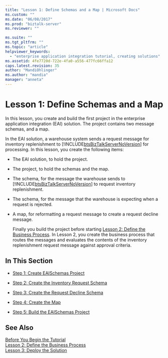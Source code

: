 ```yaml
---
title: "Lesson 1: Define Schemas and a Map | Microsoft Docs"
ms.custom: ""
ms.date: "06/08/2017"
ms.prod: "biztalk-server"
ms.reviewer: ""

ms.suite: ""
ms.tgt_pltfrm: ""
ms.topic: "article"
helpviewer_keywords: 
  - "enterprise application integration tutorial, creating solutions"
ms.assetid: 4fe7720d-722e-4fa0-a556-477fc66ffa12
caps.latest.revision: 35
author: "MandiOhlinger"
ms.author: "mandia"
manager: "anneta"
---
```

# Lesson 1: Define Schemas and a Map
In this lesson, you create and build the first project in the enterprise application integration (EAI) solution. The project contains two message schemas, and a map.  
  
 In the EAI solution, a warehouse system sends a request message for inventory replenishment to [!INCLUDE[btsBizTalkServerNoVersion](../includes/btsbiztalkservernoversion-md.md)] for processing. In this lesson, you create the following items:  
  
- The EAI solution, to hold the project.  
  
- The project, to hold the schemas and the map.  
  
- The schema, for the message the warehouse sends to [!INCLUDE[btsBizTalkServerNoVersion](../includes/btsbiztalkservernoversion-md.md)] to request inventory replenishment.  
  
- The schema, for the message that the warehouse is expecting when a request is rejected.  
  
- A map, for reformatting a request message to create a request decline message.  
  
  Finally you build the project before starting [Lesson 2: Define the Business Process](../core/lesson-2-define-the-business-process.md). In Lesson 2, you create the business process that routes the messages and evaluates the contents of the inventory replenishment request message against approval criteria.  
  
## In This Section  
  
-   [Step 1: Create EAISchemas Project](../core/step-1-create-eaischemas-project.md)  
  
-   [Step 2: Create the Inventory Request Schema](../core/step-2-create-the-inventory-request-schema.md)  
  
-   [Step 3: Create the Request Decline Schema](../core/step-3-create-the-request-decline-schema.md)  
  
-   [Step 4: Create the Map](../core/step-4-create-the-map.md)  
  
-   [Step 5: Build the EAISchemas Project](../core/step-5-build-the-eaischemas-project.md)  
  
## See Also  
 [Before You Begin the Tutorial](../core/before-you-begin-the-tutorial.md)   
 [Lesson 2: Define the Business Process](../core/lesson-2-define-the-business-process.md)   
 [Lesson 3: Deploy the Solution](../core/lesson-3-deploy-the-solution.md)